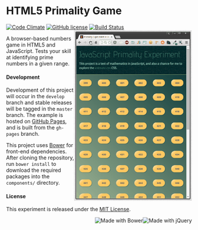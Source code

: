 # HTML5 Primality Game

[![Code Climate](https://codeclimate.com/github/chrisvogt/JS-Primality-Experiment/badges/gpa.svg)](https://codeclimate.com/github/chrisvogt/JS-Primality-Experiment) [![GitHub license](https://img.shields.io/github/license/chrisvogt/JS-Primality-Experiment.svg)]() <img src="screenshot.gif" alt="HTML5 Primality Game" width="320" align="right" /> [![Build Status](https://travis-ci.org/chrisvogt/JS-Primality-Experiment.svg?branch=gh-pages)](https://travis-ci.org/chrisvogt/JS-Primality-Experiment)

A browser-based numbers game in HTML5 and JavaScript. Tests your skill at identifying prime numbers in a given range.

#### Development

Development of this project will occur in the `develop` branch and stable releases will be tagged in the `master` branch. The example is hosted on [GitHub Pages](https://pages.github.com/), and is built from the `gh-pages` branch.

This project uses [Bower](http://bower.io) for front-end dependencies. After cloning the repository, run `bower install` to download the required packages into the `components/` directory.

#### License

This experiment is released under the [MIT License](http://opensource.org/licenses/MIT).

<img src="http://upload.wikimedia.org/wikipedia/en/9/9e/JQuery_logo.svg" alt="Made with jQuery" height="70" align="right" /> <img src="http://bower.io/img/bower-logo.svg" alt="Made with Bower" height="70" align="right" />
